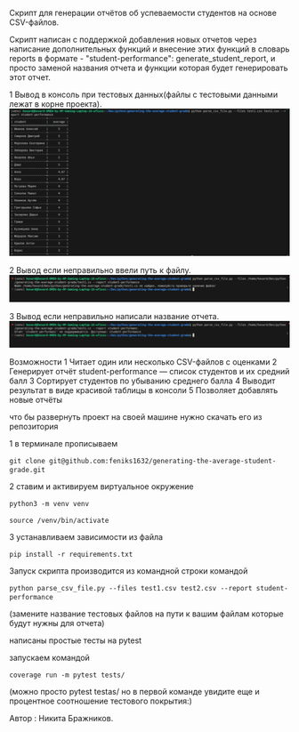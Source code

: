 Скрипт для генерации отчётов об успеваемости студентов на основе CSV-файлов.

Скрипт написан с поддержкой добавления новых отчетов через написание 
дополнительных функций и внесение этих функций в словарь reports в формате - "student-performance": generate_student_report,
и просто заменой названия отчета и функции которая будет генерировать этот отчет.

1 Вывод в консоль при тестовых данных(файлы с тестовыми данными лежат в корне проекта).
![alt text](image.png)

2 Вывод если неправильно ввели путь к файлу.
![alt text](image-1.png)

3 Вывод если неправильно написали название отчета.
![alt text](image-2.png)


Возможности
1 Читает один или несколько CSV-файлов с оценками
2 Генерирует отчёт student-performance — список студентов и их средний балл
3 Сортирует студентов по убыванию среднего балла
4 Выводит результат в виде красивой таблицы в консоли
5 Позволяет добавлять новые отчёты

что бы развернуть проект на своей машине нужно скачать его из репозитория

1 в терминале прописываем 
```
git clone git@github.com:feniks1632/generating-the-average-student-grade.git
```

2 ставим и активируем виртуальное окружение
```
python3 -m venv venv
```
```
source /venv/bin/activate
```

3 устанавливаем зависимости из файла 
```
pip install -r requirements.txt
```

Запуск скрипта производится из командной строки командой
```
python parse_csv_file.py --files test1.csv test2.csv --report student-performance
```
(замените название тестовых файлов на пути к вашим файлам которые будут нужны для отчета)


написаны простые тесты на pytest 

запускаем командой 
```
coverage run -m pytest tests/
```
(можно просто pytest testas/ но в первой команде увидите еще и процентное соотношение тестового покрытия:)

Автор : Никита Бражников.